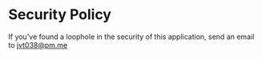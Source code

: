 # Security Policy

If you've found a loophole in the security of this application, send an email to jvt038@pm.me
